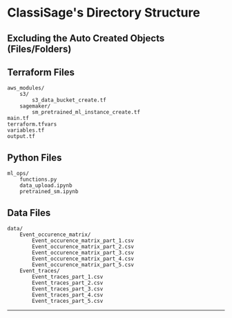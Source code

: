 # ClassiSage's Directory Structure
**Excluding the Auto Created Objects (Files/Folders)**
---------------------------------------------------------------------------------------
## Terraform Files

    aws_modules/
        s3/
            s3_data_bucket_create.tf
        sagemaker/
            sm_pretrained_ml_instance_create.tf
    main.tf 
    terraform.tfvars
    variables.tf 
    output.tf
    
## Python Files
    ml_ops/
        functions.py
        data_upload.ipynb
        pretrained_sm.ipynb

## Data Files
    data/
        Event_occurence_matrix/
            Event_occurence_matrix_part_1.csv
            Event_occurence_matrix_part_2.csv
            Event_occurence_matrix_part_3.csv
            Event_occurence_matrix_part_4.csv
            Event_occurence_matrix_part_5.csv
        Event_traces/
            Event_traces_part_1.csv
            Event_traces_part_2.csv
            Event_traces_part_3.csv
            Event_traces_part_4.csv
            Event_traces_part_5.csv
---------------------------------------------------------------------------------------

